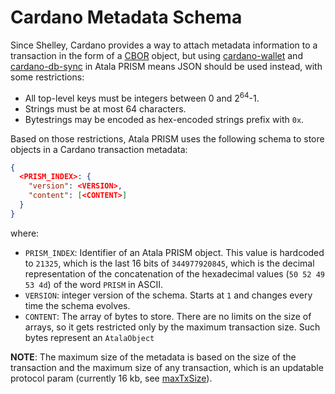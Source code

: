 # Cardano Metadata Schema

Since Shelley, Cardano provides a way to attach metadata information to a
transaction in the form of a [CBOR](https://cbor.io/) object, but using
[cardano-wallet](https://github.com/input-output-hk/cardano-wallet) and
[cardano-db-sync](https://github.com/input-output-hk/cardano-db-sync) in Atala
PRISM means JSON should be used instead, with some restrictions:
                                      
  - All top-level keys must be integers between 0 and 2<sup>64</sup>-1.
  - Strings must be at most 64 characters.
  - Bytestrings may be encoded as hex-encoded strings prefix with `0x`.

Based on those restrictions, Atala PRISM uses the following schema to store
objects in a Cardano transaction metadata:
```json
{
  <PRISM_INDEX>: {
    "version": <VERSION>,
    "content": [<CONTENT>]
  }
}
```
where:
  - `PRISM_INDEX`: Identifier of an Atala PRISM object. This value is hardcoded
  to `21325`, which is the last 16 bits of `344977920845`, which is the decimal
  representation of the concatenation of the hexadecimal values
  (`50 52 49 53 4d`) of the word `PRISM` in ASCII.
  - `VERSION`: integer version of the schema. Starts at `1` and changes every
  time the schema evolves.
  - `CONTENT`: The array of bytes to store. There are no limits on the size of
  arrays, so it gets restricted only by the maximum transaction size. Such bytes
  represent an `AtalaObject`

**NOTE**: The maximum size of the metadata is based on the size of the transaction
and the maximum size of any transaction, which is an updatable protocol param
(currently 16 kb, see
[maxTxSize](https://github.com/input-output-hk/cardano-node/blob/master/configuration/cardano/mainnet-shelley-genesis.json#L13)).

